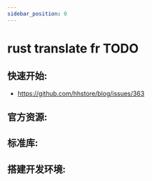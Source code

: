```yaml
---
sidebar_position: 0
---
```


# rust translate fr TODO

## 快速开始:

- https://github.com/hhstore/blog/issues/363

## 官方资源:



## 标准库:


## 搭建开发环境:
